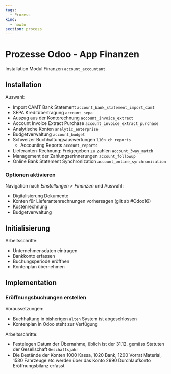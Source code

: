```yaml
---
tags:
  - Prozess
kind:
  - howto
section: process
---
```


# Prozesse Odoo - App Finanzen

Installation Modul Finanzen `account_accountant`.

## Installation

Auswahl:

- Import CAMT Bank Statement `account_bank_statement_import_camt`
- SEPA Kreditübertragung `account_sepa`
- Auszug aus der Kontorechnung `account_invoice_extract`
- Account Invoice Extract Purchase `account_invoice_extract_purchase`
- Analytische Konten `analytic_enterprise`
- Budgetverwaltung `account_budget`
- Schweizer Buchhaltungsauswertungen `l10n_ch_reports`
  - Accounting Reports `account_reports`
- Lieferanten-Rechnung: Freigegeben zu zahlen `account_3way_match`
- Management der Zahlungserinnerungen `account_followup`
- Online Bank Statement Synchronization `account_online_synchronization`

### Optionen aktivieren

Navigation nach _Einstellungen > Finanzen_ und Auswahl:

- Digitalisierung Dokumente
- Konten für Lieferantenrechnungen vorhersagen (gilt ab #Odoo16)
- Kostenrechnung
- Budgetverwaltung

## Initialisierung

Arbeitsschritte:

- Unternehmensdaten eintragen
- Bankkonto erfassen
- Buchungsperiode eröffnen
- Kontenplan übernehmen

## Implementation

### Eröffnungsbuchungen erstellen

Voraussetzungen:

- Buchhaltung in bisherigen `alten` System ist abgeschlossen
- Kontenplan in Odoo steht zur Verfügung

Arbeitsschritte:

- Festelegen Datum der Übernahme, üblich ist der 31.12. gemäss Statuten der Gesellschaft `Geschäftsjahr`
- Die Bestände der Konten 1000 Kassa, 1020 Bank, 1200 Vorrat Material, 1530 Fahrzeuge etc werden über das Konto 2990 Durchlaufkonto Eröffnungsbilanz erfasst
